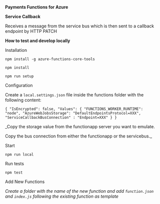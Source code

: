 **Payments Functions for Azure**

**Service Callback**

Receives a message from the service bus which is then sent to a callback endpoint by HTTP PATCH

**How to test and develop locally**

Installation

`npm install -g azure-functions-core-tools`

`npm install`

`npm run setup`

Configuration

Create a `local.settings.json` file inside the functions folder with the following content:

`
{
  "IsEncrypted": false,
  "Values": {
    "FUNCTIONS_WORKER_RUNTIME": "node",
    "AzureWebJobsStorage": "DefaultEndpointsProtocol=XXX",
    "ServiceCallbackBusConnection" : "Endpoint=XXX"
  }
}
`

_Copy the storage value from the functionapp server you want to emulate.

Copy the bus connection from either the functionapp or the servicebus._

Start

`npm run local` 

Run tests

`npm test`

Add New Functions 

_Create a folder with the name of the new function and add `function.json` and `index.js` following the existing
function as template_ 
